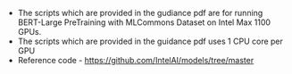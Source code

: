 - The scripts which are provided in the gudiance pdf are for running BERT-Large PreTraining with MLCommons Dataset on Intel Max 1100 GPUs.
- The scripts which are provided in the guidance pdf uses 1 CPU core per GPU
- Reference code - https://github.com/IntelAI/models/tree/master